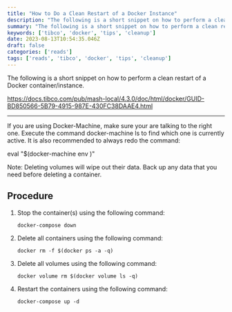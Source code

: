 ```yaml
---
title: "How to Do a Clean Restart of a Docker Instance"
description: "The following is a short snippet on how to perform a clean restart of a Docker container/instance."
summary: "The following is a short snippet on how to perform a clean restart of a Docker container/instance."
keywords: ['tibco', 'docker', 'tips', 'cleanup']
date: 2023-08-13T10:54:35.046Z
draft: false
categories: ['reads']
tags: ['reads', 'tibco', 'docker', 'tips', 'cleanup']
---
```


The following is a short snippet on how to perform a clean restart of a Docker container/instance.

https://docs.tibco.com/pub/mash-local/4.3.0/doc/html/docker/GUID-BD850566-5B79-4915-987E-430FC38DAAE4.html

---

If you are using Docker-Machine, make sure your are talking to the right one. Execute the command docker-machine ls to find which one is currently active. It is also recommended to always redo the command:

eval "$(docker-machine env <docker machine name>)"

Note: Deleting volumes will wipe out their data. Back up any data that you need before deleting a container.

Procedure
---------

1.  Stop the container(s) using the following command:
    
    `docker-compose down`
    
2.  Delete all containers using the following command:
    
    `docker rm -f $(docker ps -a -q)`
    
3.  Delete all volumes using the following command:
    
    `docker volume rm $(docker volume ls -q)`
    
4.  Restart the containers using the following command:
    
    `docker-compose up -d`